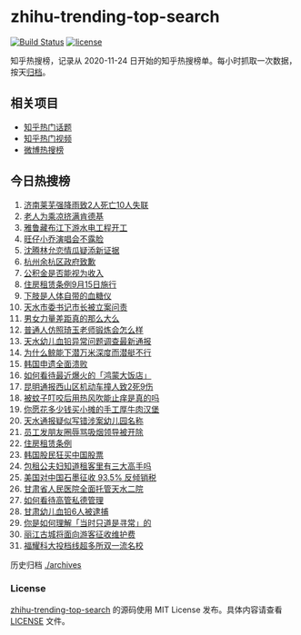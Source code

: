 # zhihu-trending-top-search

[![Build Status](https://github.com/justjavac/zhihu-trending-top-search/workflows/ci/badge.svg?branch=main)](https://github.com/justjavac/zhihu-trending-top-search/actions)
[![license](https://img.shields.io/github/license/justjavac/zhihu-trending-top-search)](https://github.com/justjavac/zhihu-trending-top-search/blob/main/LICENSE)

知乎热搜榜，记录从 2020-11-24 日开始的知乎热搜榜单。每小时抓取一次数据，按天[归档](./archives)。

## 相关项目

- [知乎热门话题](https://github.com/justjavac/zhihu-trending-hot-questions)
- [知乎热门视频](https://github.com/justjavac/zhihu-trending-hot-video)
- [微博热搜榜](https://github.com/justjavac/weibo-trending-hot-search)

## 今日热搜榜

<!-- BEGIN -->
<!-- 最后更新时间 Tue Jul 22 2025 16:32:14 GMT+0800 (China Standard Time) -->

1. [济南莱芜强降雨致2人死亡10人失联](https://www.zhihu.com/search?q=%E6%B5%8E%E5%8D%97%E8%8E%B1%E8%8A%9C%E5%BC%BA%E9%99%8D%E9%9B%A8%E8%87%B42%E4%BA%BA%E6%AD%BB%E4%BA%A110%E4%BA%BA%E5%A4%B1%E8%81%94)
1. [老人为乘凉挤满肯德基](https://www.zhihu.com/search?q=%E8%80%81%E4%BA%BA%E4%B8%BA%E4%B9%98%E5%87%89%E6%8C%A4%E6%BB%A1%E8%82%AF%E5%BE%B7%E5%9F%BA)
1. [雅鲁藏布江下游水电工程开工](https://www.zhihu.com/search?q=%E9%9B%85%E9%B2%81%E8%97%8F%E5%B8%83%E6%B1%9F%E4%B8%8B%E6%B8%B8%E6%B0%B4%E7%94%B5%E5%B7%A5%E7%A8%8B%E5%BC%80%E5%B7%A5)
1. [旺仔小乔演唱会不露脸](https://www.zhihu.com/search?q=%E6%97%BA%E4%BB%94%E5%B0%8F%E4%B9%94%E6%BC%94%E5%94%B1%E4%BC%9A%E4%B8%8D%E9%9C%B2%E8%84%B8)
1. [沈腾林允恋情瓜疑添新证据](https://www.zhihu.com/search?q=%E6%B2%88%E8%85%BE%E6%9E%97%E5%85%81%E6%81%8B%E6%83%85%E7%93%9C%E7%96%91%E6%B7%BB%E6%96%B0%E8%AF%81%E6%8D%AE)
1. [杭州余杭区政府致歉](https://www.zhihu.com/search?q=%E6%9D%AD%E5%B7%9E%E4%BD%99%E6%9D%AD%E5%8C%BA%E6%94%BF%E5%BA%9C%E8%87%B4%E6%AD%89)
1. [公积金是否能视为收入](https://www.zhihu.com/search?q=%E5%85%AC%E7%A7%AF%E9%87%91%E6%98%AF%E5%90%A6%E8%83%BD%E8%A7%86%E4%B8%BA%E6%94%B6%E5%85%A5)
1. [住房租赁条例9月15日施行](https://www.zhihu.com/search?q=%E4%BD%8F%E6%88%BF%E7%A7%9F%E8%B5%81%E6%9D%A1%E4%BE%8B9%E6%9C%8815%E6%97%A5%E6%96%BD%E8%A1%8C)
1. [下肢是人体自带的血糖仪](https://www.zhihu.com/search?q=%E4%B8%8B%E8%82%A2%E6%98%AF%E4%BA%BA%E4%BD%93%E8%87%AA%E5%B8%A6%E7%9A%84%E8%A1%80%E7%B3%96%E4%BB%AA)
1. [天水市委书记市长被立案问责](https://www.zhihu.com/search?q=%E5%A4%A9%E6%B0%B4%E5%B8%82%E5%A7%94%E4%B9%A6%E8%AE%B0%E5%B8%82%E9%95%BF%E8%A2%AB%E7%AB%8B%E6%A1%88%E9%97%AE%E8%B4%A3)
1. [男女力量差距真的那么大么](https://www.zhihu.com/search?q=%E7%94%B7%E5%A5%B3%E5%8A%9B%E9%87%8F%E5%B7%AE%E8%B7%9D%E7%9C%9F%E7%9A%84%E9%82%A3%E4%B9%88%E5%A4%A7%E4%B9%88)
1. [普通人仿照琦玉老师锻炼会怎么样](https://www.zhihu.com/search?q=%E6%99%AE%E9%80%9A%E4%BA%BA%E4%BB%BF%E7%85%A7%E7%90%A6%E7%8E%89%E8%80%81%E5%B8%88%E9%94%BB%E7%82%BC%E4%BC%9A%E6%80%8E%E4%B9%88%E6%A0%B7)
1. [天水幼儿血铅异常问题调查最新通报](https://www.zhihu.com/search?q=%E5%A4%A9%E6%B0%B4%E5%B9%BC%E5%84%BF%E8%A1%80%E9%93%85%E5%BC%82%E5%B8%B8%E9%97%AE%E9%A2%98%E8%B0%83%E6%9F%A5%E6%9C%80%E6%96%B0%E9%80%9A%E6%8A%A5)
1. [为什么鲸能下潜万米深度而潜艇不行](https://www.zhihu.com/search?q=%E4%B8%BA%E4%BB%80%E4%B9%88%E9%B2%B8%E8%83%BD%E4%B8%8B%E6%BD%9C%E4%B8%87%E7%B1%B3%E6%B7%B1%E5%BA%A6%E8%80%8C%E6%BD%9C%E8%89%87%E4%B8%8D%E8%A1%8C)
1. [韩国申遗全面溃败](https://www.zhihu.com/search?q=%E9%9F%A9%E5%9B%BD%E7%94%B3%E9%81%97%E5%85%A8%E9%9D%A2%E6%BA%83%E8%B4%A5)
1. [如何看待最近爆火的「鸿蒙大饭店」](https://www.zhihu.com/search?q=%E5%A6%82%E4%BD%95%E7%9C%8B%E5%BE%85%E6%9C%80%E8%BF%91%E7%88%86%E7%81%AB%E7%9A%84%E3%80%8C%E9%B8%BF%E8%92%99%E5%A4%A7%E9%A5%AD%E5%BA%97%E3%80%8D)
1. [昆明通报西山区机动车撞人致2死9伤](https://www.zhihu.com/search?q=%E6%98%86%E6%98%8E%E9%80%9A%E6%8A%A5%E8%A5%BF%E5%B1%B1%E5%8C%BA%E6%9C%BA%E5%8A%A8%E8%BD%A6%E6%92%9E%E4%BA%BA%E8%87%B42%E6%AD%BB9%E4%BC%A4)
1. [被蚊子叮咬后用热风吹能止痒是真的吗](https://www.zhihu.com/search?q=%E8%A2%AB%E8%9A%8A%E5%AD%90%E5%8F%AE%E5%92%AC%E5%90%8E%E7%94%A8%E7%83%AD%E9%A3%8E%E5%90%B9%E8%83%BD%E6%AD%A2%E7%97%92%E6%98%AF%E7%9C%9F%E7%9A%84%E5%90%97)
1. [你愿花多少钱买小摊的手工厚牛肉汉堡](https://www.zhihu.com/search?q=%E4%BD%A0%E6%84%BF%E8%8A%B1%E5%A4%9A%E5%B0%91%E9%92%B1%E4%B9%B0%E5%B0%8F%E6%91%8A%E7%9A%84%E6%89%8B%E5%B7%A5%E5%8E%9A%E7%89%9B%E8%82%89%E6%B1%89%E5%A0%A1)
1. [天水通报疑似写错涉案幼儿园名称](https://www.zhihu.com/search?q=%E5%A4%A9%E6%B0%B4%E9%80%9A%E6%8A%A5%E7%96%91%E4%BC%BC%E5%86%99%E9%94%99%E6%B6%89%E6%A1%88%E5%B9%BC%E5%84%BF%E5%9B%AD%E5%90%8D%E7%A7%B0)
1. [员工发朋友圈辱骂吸烟领导被开除](https://www.zhihu.com/search?q=%E5%91%98%E5%B7%A5%E5%8F%91%E6%9C%8B%E5%8F%8B%E5%9C%88%E8%BE%B1%E9%AA%82%E5%90%B8%E7%83%9F%E9%A2%86%E5%AF%BC%E8%A2%AB%E5%BC%80%E9%99%A4)
1. [住房租赁条例](https://www.zhihu.com/search?q=%E4%BD%8F%E6%88%BF%E7%A7%9F%E8%B5%81%E6%9D%A1%E4%BE%8B)
1. [韩国股民狂买中国股票](https://www.zhihu.com/search?q=%E9%9F%A9%E5%9B%BD%E8%82%A1%E6%B0%91%E7%8B%82%E4%B9%B0%E4%B8%AD%E5%9B%BD%E8%82%A1%E7%A5%A8)
1. [包租公夫妇知道租客里有三大高手吗](https://www.zhihu.com/search?q=%E5%8C%85%E7%A7%9F%E5%85%AC%E5%A4%AB%E5%A6%87%E7%9F%A5%E9%81%93%E7%A7%9F%E5%AE%A2%E9%87%8C%E6%9C%89%E4%B8%89%E5%A4%A7%E9%AB%98%E6%89%8B%E5%90%97)
1. [美国对中国石墨征收 93.5% 反倾销税](https://www.zhihu.com/search?q=%E7%BE%8E%E5%9B%BD%E5%AF%B9%E4%B8%AD%E5%9B%BD%E7%9F%B3%E5%A2%A8%E5%BE%81%E6%94%B6%2093.5%25%20%E5%8F%8D%E5%80%BE%E9%94%80%E7%A8%8E)
1. [甘肃省人民医院全面托管天水二院](https://www.zhihu.com/search?q=%E7%94%98%E8%82%83%E7%9C%81%E4%BA%BA%E6%B0%91%E5%8C%BB%E9%99%A2%E5%85%A8%E9%9D%A2%E6%89%98%E7%AE%A1%E5%A4%A9%E6%B0%B4%E4%BA%8C%E9%99%A2)
1. [如何看待高管私德管理](https://www.zhihu.com/search?q=%E5%A6%82%E4%BD%95%E7%9C%8B%E5%BE%85%E9%AB%98%E7%AE%A1%E7%A7%81%E5%BE%B7%E7%AE%A1%E7%90%86)
1. [甘肃幼儿血铅6人被逮捕](https://www.zhihu.com/search?q=%E7%94%98%E8%82%83%E5%B9%BC%E5%84%BF%E8%A1%80%E9%93%856%E4%BA%BA%E8%A2%AB%E9%80%AE%E6%8D%95)
1. [你是如何理解「当时只道是寻常」的](https://www.zhihu.com/search?q=%E4%BD%A0%E6%98%AF%E5%A6%82%E4%BD%95%E7%90%86%E8%A7%A3%E3%80%8C%E5%BD%93%E6%97%B6%E5%8F%AA%E9%81%93%E6%98%AF%E5%AF%BB%E5%B8%B8%E3%80%8D%E7%9A%84)
1. [丽江古城将面向游客征收维护费](https://www.zhihu.com/search?q=%E4%B8%BD%E6%B1%9F%E5%8F%A4%E5%9F%8E%E5%B0%86%E9%9D%A2%E5%90%91%E6%B8%B8%E5%AE%A2%E5%BE%81%E6%94%B6%E7%BB%B4%E6%8A%A4%E8%B4%B9)
1. [福耀科大投档线超多所双一流名校](https://www.zhihu.com/search?q=%E7%A6%8F%E8%80%80%E7%A7%91%E5%A4%A7%E6%8A%95%E6%A1%A3%E7%BA%BF%E8%B6%85%E5%A4%9A%E6%89%80%E5%8F%8C%E4%B8%80%E6%B5%81%E5%90%8D%E6%A0%A1)

<!-- END -->

历史归档 [./archives](./archives)

### License

[zhihu-trending-top-search](https://github.com/justjavac/zhihu-trending-top-search) 的源码使用 MIT License
发布。具体内容请查看 [LICENSE](./LICENSE) 文件。
